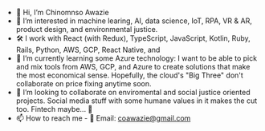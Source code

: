 - 👋 Hi, I’m Chinomnso Awazie
- 👀 I’m interested in machine learing, AI, data science, IoT, RPA, VR & AR, product design, and environmental justice.
- 🛠 I work with React (with Redux), TypeScript, JavaScript, Kotlin, Ruby, Rails, Python, AWS, GCP, React Native, and 
- 🌱 I’m currently learning some Azure technology: I want to be able to pick and mix tools from AWS, GCP, and Azure to create solutions that make the most economical sense. Hopefully, the cloud's "Big Three" don't collaborate on price fixing anytime soon.
- 💞️ I’m looking to collaborate on enviromental and social justice oriented projects. Social media stuff with some humane values in it makes the cut too. Fintech maybe... 🤔 
- 📫 How to reach me - 📨 Email: coawazie@gmail.com

<!---
chinomnsoawazie/chinomnsoawazie is a ✨ special ✨ repository because its `README.md` (this file) appears on your GitHub profile.
You can click the Preview link to take a look at your changes.
--->
